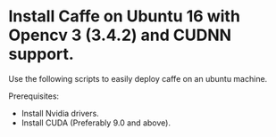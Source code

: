 # Install Caffe on Ubuntu 16 with Opencv 3 (3.4.2) and CUDNN support.
Use the following scripts to easily deploy caffe on an ubuntu machine.

Prerequisites:
 - Install Nvidia drivers.
 - Install CUDA (Preferably 9.0 and above).
